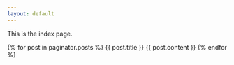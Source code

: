 ```yaml
---
layout: default
---
```


This is the index page.

{% for post in paginator.posts %}
    {{ post.title }}
    {{ post.content }}
{% endfor %}

